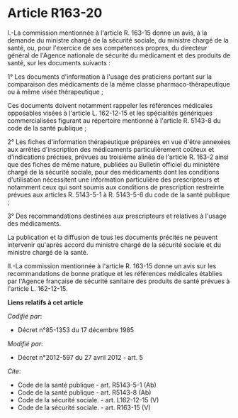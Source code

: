 # Article R163-20

I.-La commission mentionnée à l'article R. 163-15 donne un avis, à la demande du ministre chargé de la sécurité sociale, du
ministre chargé de la santé, ou, pour l'exercice de ses compétences propres, du directeur général de l'Agence nationale de
sécurité du médicament et des produits de santé, sur les documents suivants : 

1° Les documents d'information à l'usage des praticiens portant sur la comparaison des médicaments de la même classe
pharmaco-thérapeutique ou à même visée thérapeutique ; 

Ces documents doivent notamment rappeler les références médicales opposables visées à l'article L. 162-12-15 et les
spécialités génériques commercialisées figurant au répertoire mentionné à l'article R. 5143-8 du code de la santé publique ; 

2° Les fiches d'information thérapeutique préparées en vue d'être annexées aux arrêtés d'inscription des médicaments
particulièrement coûteux et d'indications précises, prévues au troisième alinéa de l'article R. 163-2 ainsi que des fiches de
même nature, publiées au Bulletin officiel du ministère chargé de la sécurité sociale, pour des médicaments dont les
conditions d'utilisation nécessitent une information particulière des prescripteurs et notamment ceux qui sont soumis aux
conditions de prescription restreinte prévues aux articles R. 5143-5-1 à R. 5143-5-6 du code de la santé publique ; 

3° Des recommandations destinées aux prescripteurs et relatives à l'usage des médicaments. 

La publication et la diffusion de tous les documents précités ne peuvent intervenir qu'après accord du ministre chargé de la
sécurité sociale et du ministre chargé de la santé. 

II.-La commission mentionnée à l'article R. 163-15 donne un avis sur les recommandations de bonne pratique et les références
médicales établies par l'Agence française de sécurité sanitaire des produits de santé prévues à l'article L. 162-12-15.

**Liens relatifs à cet article**

_Codifié par_:

  - Décret n°85-1353 du 17 décembre 1985

_Modifié par_:

  - Décret n°2012-597 du 27 avril 2012 - art. 5

_Cite_:

  - Code de la santé publique - art. R5143-5-1 (Ab)
  - Code de la santé publique - art. R5143-8 (Ab)
  - Code de la sécurité sociale. - art. L162-12-15 (V)
  - Code de la sécurité sociale. - art. R163-15 (V)
